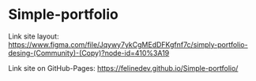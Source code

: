 # Simple-portfolio
Link site layout: https://www.figma.com/file/Jqywy7ykCgMEdDFKgfnf7c/simply-portfolio-desing-(Community)-(Copy)?node-id=410%3A19

Link site on GitHub-Pages: https://felinedev.github.io/Simple-portfolio/
